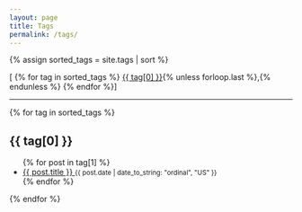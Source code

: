 ```yaml
---
layout: page
title: Tags
permalink: /tags/
---
```


{% assign sorted_tags = site.tags | sort %}
<div class="post-info">
  <span>[
  {% for tag in sorted_tags %}
    <a href="#{{ tag[0] | slugify: 'pretty' }}">{{ tag[0] }}</a>{% unless forloop.last %},{% endunless %}
  {% endfor %}]
  </span>
</div>
<hr/>
<div class="tags">
{% for tag in sorted_tags %}
  <h2 id="{{ tag[0] | slugify: 'pretty' }}">{{ tag[0] }}</h2>
  <ul>
  {% for post in tag[1] %}
    <li>
      <a href="{{ post.url | relative_url }}">
        {{ post.title }}
      </a>
      <small><time datetime="{{ post.date | date_to_xmlschema }}">{{ post.date | date_to_string: "ordinal", "US" }}</time></small>
    </li>
  {% endfor %}
  </ul>
{% endfor %}
</div>
